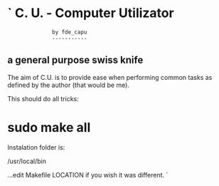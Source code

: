 `
C. U.  -  Computer Utilizator
=============================
                  by fde_capu
                  -----------

a general purpose swiss knife
-----------------------------

The aim of C.U. is to provide
ease  when performing  common
tasks   as  defined  by   the
author  (that  would be  me).

This  should  do  all tricks:

# sudo make all

Instalation folder is:

/usr/local/bin

...edit  Makefile LOCATION if
you  wish it  was  different.
`
